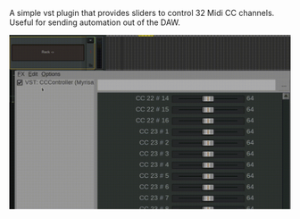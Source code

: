 A simple vst plugin that provides sliders to control 32 Midi CC channels. Useful
for sending automation out of the DAW.

![img](img/midi-cc-control-vst.gif)

